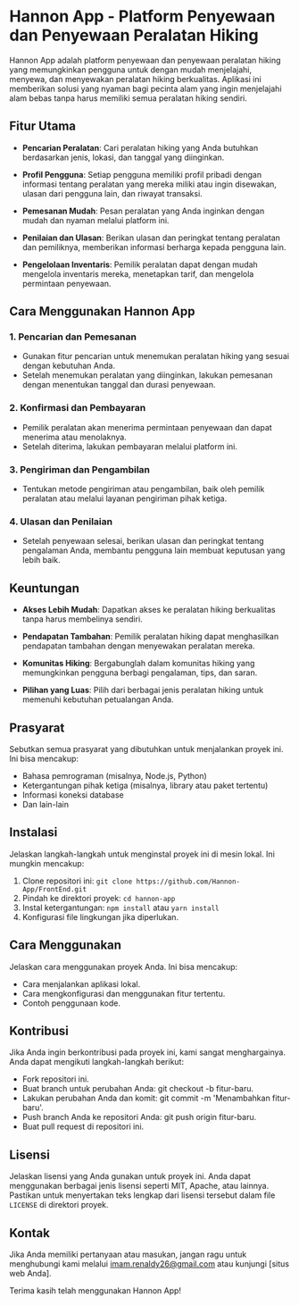 # Hannon App - Platform Penyewaan dan Penyewaan Peralatan Hiking

Hannon App adalah platform penyewaan dan penyewaan peralatan hiking yang memungkinkan pengguna untuk dengan mudah menjelajahi, menyewa, dan menyewakan peralatan hiking berkualitas. Aplikasi ini memberikan solusi yang nyaman bagi pecinta alam yang ingin menjelajahi alam bebas tanpa harus memiliki semua peralatan hiking sendiri.

## Fitur Utama

- **Pencarian Peralatan**: Cari peralatan hiking yang Anda butuhkan berdasarkan jenis, lokasi, dan tanggal yang diinginkan.

- **Profil Pengguna**: Setiap pengguna memiliki profil pribadi dengan informasi tentang peralatan yang mereka miliki atau ingin disewakan, ulasan dari pengguna lain, dan riwayat transaksi.

- **Pemesanan Mudah**: Pesan peralatan yang Anda inginkan dengan mudah dan nyaman melalui platform ini.

- **Penilaian dan Ulasan**: Berikan ulasan dan peringkat tentang peralatan dan pemiliknya, memberikan informasi berharga kepada pengguna lain.

- **Pengelolaan Inventaris**: Pemilik peralatan dapat dengan mudah mengelola inventaris mereka, menetapkan tarif, dan mengelola permintaan penyewaan.

## Cara Menggunakan Hannon App

### 1. Pencarian dan Pemesanan

- Gunakan fitur pencarian untuk menemukan peralatan hiking yang sesuai dengan kebutuhan Anda.
- Setelah menemukan peralatan yang diinginkan, lakukan pemesanan dengan menentukan tanggal dan durasi penyewaan.

### 2. Konfirmasi dan Pembayaran

- Pemilik peralatan akan menerima permintaan penyewaan dan dapat menerima atau menolaknya.
- Setelah diterima, lakukan pembayaran melalui platform ini.

### 3. Pengiriman dan Pengambilan

- Tentukan metode pengiriman atau pengambilan, baik oleh pemilik peralatan atau melalui layanan pengiriman pihak ketiga.

### 4. Ulasan dan Penilaian

- Setelah penyewaan selesai, berikan ulasan dan peringkat tentang pengalaman Anda, membantu pengguna lain membuat keputusan yang lebih baik.

## Keuntungan

- **Akses Lebih Mudah**: Dapatkan akses ke peralatan hiking berkualitas tanpa harus membelinya sendiri.

- **Pendapatan Tambahan**: Pemilik peralatan hiking dapat menghasilkan pendapatan tambahan dengan menyewakan peralatan mereka.

- **Komunitas Hiking**: Bergabunglah dalam komunitas hiking yang memungkinkan pengguna berbagi pengalaman, tips, dan saran.

- **Pilihan yang Luas**: Pilih dari berbagai jenis peralatan hiking untuk memenuhi kebutuhan petualangan Anda.

## Prasyarat

Sebutkan semua prasyarat yang dibutuhkan untuk menjalankan proyek ini. Ini bisa mencakup:

- Bahasa pemrograman (misalnya, Node.js, Python)
- Ketergantungan pihak ketiga (misalnya, library atau paket tertentu)
- Informasi koneksi database
- Dan lain-lain

## Instalasi

Jelaskan langkah-langkah untuk menginstal proyek ini di mesin lokal. Ini mungkin mencakup:

1. Clone repositori ini: `git clone https://github.com/Hannon-App/FrontEnd.git`
2. Pindah ke direktori proyek: `cd hannon-app`
3. Instal ketergantungan: `npm install` atau `yarn install`
4. Konfigurasi file lingkungan jika diperlukan.

## Cara Menggunakan

Jelaskan cara menggunakan proyek Anda. Ini bisa mencakup:

- Cara menjalankan aplikasi lokal.
- Cara mengkonfigurasi dan menggunakan fitur tertentu.
- Contoh penggunaan kode.

## Kontribusi

Jika Anda ingin berkontribusi pada proyek ini, kami sangat menghargainya. Anda dapat mengikuti langkah-langkah berikut:

- Fork repositori ini.
- Buat branch untuk perubahan Anda: git checkout -b fitur-baru.
- Lakukan perubahan Anda dan komit: git commit -m 'Menambahkan fitur-baru'.
- Push branch Anda ke repositori Anda: git push origin fitur-baru.
- Buat pull request di repositori ini.

## Lisensi

Jelaskan lisensi yang Anda gunakan untuk proyek ini. Anda dapat menggunakan berbagai jenis lisensi seperti MIT, Apache, atau lainnya. Pastikan untuk menyertakan teks lengkap dari lisensi tersebut dalam file `LICENSE` di direktori proyek.

## Kontak

Jika Anda memiliki pertanyaan atau masukan, jangan ragu untuk menghubungi kami melalui imam.renaldy26@gmail.com atau kunjungi [situs web Anda].

Terima kasih telah menggunakan Hannon App!
